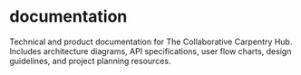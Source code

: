 # documentation
Technical and product documentation for The Collaborative Carpentry Hub. Includes architecture diagrams, API specifications, user flow charts, design guidelines, and project planning resources.
